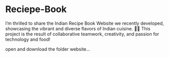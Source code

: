 # Reciepe-Book
I’m thrilled to share the Indian Recipe Book Website we recently developed, showcasing the vibrant and diverse flavors of Indian cuisine. 🍛✨ This project is the result of collaborative teamwork, creativity, and passion for technology and food!


  open and download the folder website...

  
